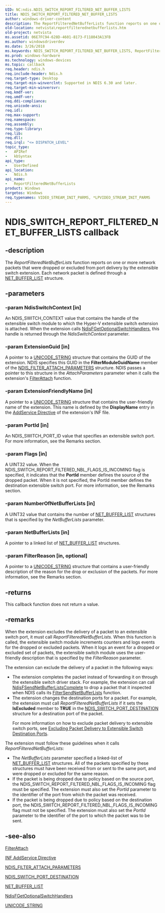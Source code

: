```yaml
---
UID: NC:ndis.NDIS_SWITCH_REPORT_FILTERED_NET_BUFFER_LISTS
title: NDIS_SWITCH_REPORT_FILTERED_NET_BUFFER_LISTS
author: windows-driver-content
description: The ReportFilteredNetBufferLists function reports on one or more network packets that were dropped or excluded from port delivery by the extensible switch extension. Each network packet is defined through a NET_BUFFER_LIST structure.
old-location: netvista\reportfilterednetbufferlists.htm
old-project: netvista
ms.assetid: 06E7FC94-628D-4601-8173-F118043A13FB
ms.author: windowsdriverdev
ms.date: 3/26/2018
ms.keywords: NDIS_SWITCH_REPORT_FILTERED_NET_BUFFER_LISTS, ReportFilteredNetBufferLists, ReportFilteredNetBufferLists callback function [Network Drivers Starting with Windows Vista], ndis/ReportFilteredNetBufferLists, netvista.reportfilterednetbufferlists
ms.prod: windows-hardware
ms.technology: windows-devices
ms.topic: callback
req.header: ndis.h
req.include-header: Ndis.h
req.target-type: Desktop
req.target-min-winverclnt: Supported in NDIS 6.30 and later.
req.target-min-winversvr: 
req.kmdf-ver: 
req.umdf-ver: 
req.ddi-compliance: 
req.unicode-ansi: 
req.idl: 
req.max-support: 
req.namespace: 
req.assembly: 
req.type-library: 
req.lib: 
req.dll: 
req.irql: "<= DISPATCH_LEVEL"
topic_type:
-	APIRef
-	kbSyntax
api_type:
-	UserDefined
api_location:
-	Ndis.h
api_name:
-	ReportFilteredNetBufferLists
product: Windows
targetos: Windows
req.typenames: VIDEO_STREAM_INIT_PARMS, *LPVIDEO_STREAM_INIT_PARMS
---
```


# NDIS_SWITCH_REPORT_FILTERED_NET_BUFFER_LISTS callback


## -description



The <i>ReportFilteredNetBufferLists</i> function reports on one or more network packets that were dropped or excluded from port delivery by the extensible switch extension. Each network packet is defined through a <a href="https://msdn.microsoft.com/library/windows/hardware/ff568388">NET_BUFFER_LIST</a> structure.






## -parameters




### -param NdisSwitchContext [in]

An NDIS_SWITCH_CONTEXT value that contains the handle of the extensible switch module to which the Hyper-V extensible switch extension is attached. When the extension calls <a href="https://msdn.microsoft.com/library/windows/hardware/hh598204">NdisFGetOptionalSwitchHandlers</a>,  this handle is returned through the <i>NdisSwitchContext</i> parameter.


### -param ExtensionGuid [in]

A pointer to a <a href="https://msdn.microsoft.com/library/windows/hardware/ff564879">UNICODE_STRING</a> structure that contains the GUID of the extension. NDIS specifies this GUID in the <b>FilterModuleGuidName</b> member of the <a href="https://msdn.microsoft.com/library/windows/hardware/ff565481">NDIS_FILTER_ATTACH_PARAMETERS</a> structure. NDIS passes a pointer to this structure in the <i>AttachParameters</i> parameter when it calls the extension's <a href="https://msdn.microsoft.com/library/windows/hardware/ff540442">FilterAttach</a> function.


### -param ExtensionFriendlyName [in]

A pointer to a <a href="https://msdn.microsoft.com/library/windows/hardware/ff564879">UNICODE_STRING</a> structure that contains the user-friendly name of the extension. This name is defined by the <b>DisplayName</b>     entry in the <a href="https://docs.microsoft.com/en-us/windows-hardware/drivers/install/inf-addservice-directive">AddService Directive</a>
of the extension's INF file.


### -param PortId [in]

An NDIS_SWITCH_PORT_ID value that specifies an extensible switch port. For more information, see the Remarks section.


### -param Flags [in]

A UINT32 value. When the NDIS_SWITCH_REPORT_FILTERED_NBL_FLAGS_IS_INCOMING flag is specified, it indicates that the <b>PortId</b> member defines the source of the dropped packet. When it is not specified, the PortId member defines the destination extensible switch port. For more information, see the Remarks section.


### -param NumberOfNetBufferLists [in]

A UINT32 value that contains the number of <a href="https://msdn.microsoft.com/library/windows/hardware/ff568388">NET_BUFFER_LIST</a> structures that is specified by the <i>NetBufferLists</i> parameter.


### -param NetBufferLists [in]

A pointer to a linked list of <a href="https://msdn.microsoft.com/library/windows/hardware/ff568388">NET_BUFFER_LIST</a> structures. 


### -param FilterReason [in, optional]

A pointer to a <a href="https://msdn.microsoft.com/library/windows/hardware/ff564879">UNICODE_STRING</a> structure that contains a user-friendly description of the reason for the drop or exclusion of the packets. For more information, see the Remarks section.


## -returns



This callback function does not return a value.




## -remarks



When the extension excludes the delivery of a packet to an extensible switch port, it must call <i>ReportFilteredNetBufferLists</i>. When this function is called, the extensible switch module increments counters and logs events for the dropped or excluded packets. When it logs an event for a dropped or excluded set of packets, the extensible switch module uses the user-friendly description that is specified by the <i>FilterReason</i> parameter.

The extension can exclude the delivery of a packet in the following ways:

<ul>
<li>
The extension completes the packet instead of forwarding it on through the extensible switch driver stack. For example, the extension can call <a href="https://msdn.microsoft.com/library/windows/hardware/ff562618">NdisFSendNetBufferListsComplete</a> to drop a packet that it inspected when NDIS calls its <a href="https://msdn.microsoft.com/1b3fc0c8-95da-47e5-8ff1-b7967f5148e7">FilterSendNetBufferLists</a> function. 

</li>
<li>
 The extension changes the destination ports for a packet. For example, the extension must call <i>ReportFilteredNetBufferLists</i> if it sets the <b>IsExcluded</b> member to <b>TRUE</b> in the  <a href="https://msdn.microsoft.com/library/windows/hardware/hh598224">NDIS_SWITCH_PORT_DESTINATION</a> structure for a destination port of the packet. 

For more information on how to exclude packet delivery to extensible switch ports, see <a href="https://msdn.microsoft.com/04BF02A6-360F-482E-A86B-31232AFCB778">Excluding Packet Delivery to Extensible Switch Destination Ports</a>.

</li>
</ul>
The extension must follow these guidelines when it calls <i>ReportFilteredNetBufferLists</i>:

<ul>
<li>
The <i>NetBufferLists</i> parameter specified a linked-list of <a href="https://msdn.microsoft.com/library/windows/hardware/ff568388">NET_BUFFER_LIST</a> structures. All of the packets specified by these structures must have been received from or sent to the same port, and were dropped or excluded for the same reason. 

</li>
<li>
If the packet is being dropped due to policy based on the source port, the NDIS_SWITCH_REPORT_FILTERED_NBL_FLAGS_IS_INCOMING flag must be specified.  The extension must also set the <i>PortId</i> parameter to the identifier of the port from which the packet was received.

</li>
<li>
If the packet is being dropped due to policy based on the destination port, the NDIS_SWITCH_REPORT_FILTERED_NBL_FLAGS_IS_INCOMING flag must not be specified.  The extension must also set the <i>PortId</i> parameter to the identifier of the port to which the packet was to be sent.

</li>
</ul>



## -see-also




<b></b>



<a href="https://msdn.microsoft.com/library/windows/hardware/ff540442">FilterAttach</a>



<a href="https://docs.microsoft.com/en-us/windows-hardware/drivers/install/inf-addservice-directive">INF AddService Directive</a>



<a href="https://msdn.microsoft.com/library/windows/hardware/ff565481">NDIS_FILTER_ATTACH_PARAMETERS</a>



<a href="https://msdn.microsoft.com/library/windows/hardware/hh598224">NDIS_SWITCH_PORT_DESTINATION</a>



<a href="https://msdn.microsoft.com/library/windows/hardware/ff568388">NET_BUFFER_LIST</a>



<a href="https://msdn.microsoft.com/library/windows/hardware/hh598204">NdisFGetOptionalSwitchHandlers</a>



<a href="https://msdn.microsoft.com/library/windows/hardware/ff564879">UNICODE_STRING</a>
 

 

